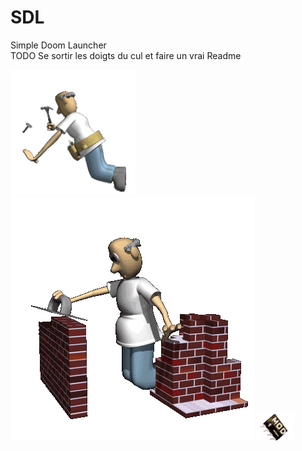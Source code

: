 # SDL
Simple Doom Launcher<br>
TODO Se sortir les doigts du cul et faire un vrai Readme

<img src="./extra/WIP1.gif">
<img src="./extra/WIP2.gif">
<img src="./extra/WIP3.gif">

